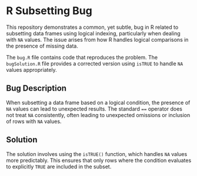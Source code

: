 # R Subsetting Bug

This repository demonstrates a common, yet subtle, bug in R related to subsetting data frames using logical indexing, particularly when dealing with `NA` values. The issue arises from how R handles logical comparisons in the presence of missing data.

The `bug.R` file contains code that reproduces the problem. The `bugSolution.R` file provides a corrected version using `isTRUE` to handle `NA` values appropriately.

## Bug Description
When subsetting a data frame based on a logical condition, the presence of `NA` values can lead to unexpected results.  The standard `==` operator does not treat `NA` consistently, often leading to unexpected omissions or inclusion of rows with `NA` values.

## Solution
The solution involves using the `isTRUE()` function, which handles `NA` values more predictably. This ensures that only rows where the condition evaluates to explicitly `TRUE` are included in the subset.
